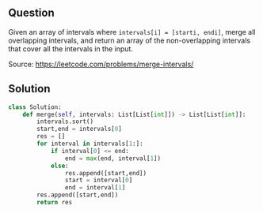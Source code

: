 ## Question

Given an array of intervals where `intervals[i] = [starti, endi]`, merge all overlapping intervals, and return an array of the non-overlapping intervals that cover all the intervals in the input.

Source: https://leetcode.com/problems/merge-intervals/

## Solution

```python
class Solution:
    def merge(self, intervals: List[List[int]]) -> List[List[int]]:
        intervals.sort()
        start,end = intervals[0]
        res = []
        for interval in intervals[1:]:
            if interval[0] <= end:
                end = max(end, interval[1])
            else:
                res.append([start,end])
                start = interval[0]
                end = interval[1]
        res.append([start,end])
        return res
```
